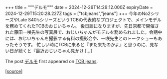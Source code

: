 +++
title = """デルモ"""
date = 2024-12-26T14:29:12.000Z
expiryDate = 2024-12-29T15:20:28.227Z
tags = ["tcbjeans","jeans"]
+++
今年のNo2シリーズやLate S40’sシリーズというTCBの代表的なプロジェクトで、メインモデルを務めてくれたTCBのおじいちゃん。 後日談になりますが、先日京都で開催された藤田一咲先生の写真展で、おじいちゃんがモデルを務められました。会期中には、おじいちゃんを撮影する有料の撮影会や、一咲先生とのトークショーもあったそうです。 忙しい時にTCBに来ると『また来たのかよ』と思うのに、見ない日が続くと『最近おじいちゃん見かけ \[…\]

The post [デルモ](http://tcbjeans.com/2024/12/26/50530) first appeared on [TCB jeans](http://tcbjeans.com).

[[source]](http://tcbjeans.com/2024/12/26/50530)

